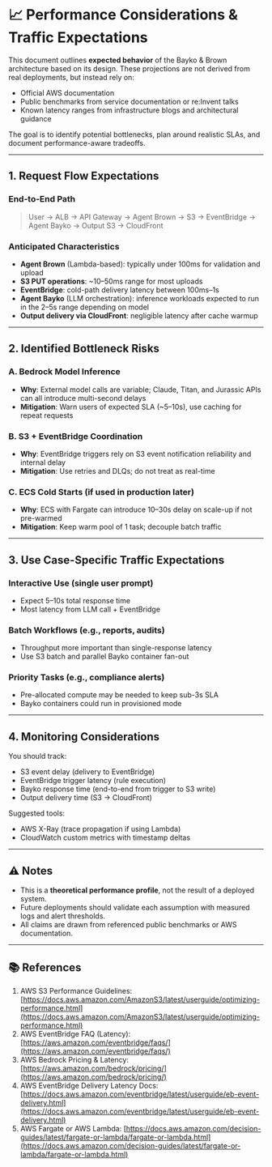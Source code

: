 # 📈 Performance Considerations & Traffic Expectations

This document outlines **expected behavior** of the Bayko & Brown architecture based on its design. These projections are not derived from real deployments, but instead rely on:

- Official AWS documentation
- Public benchmarks from service documentation or re\:Invent talks
- Known latency ranges from infrastructure blogs and architectural guidance

The goal is to identify potential bottlenecks, plan around realistic SLAs, and document performance-aware tradeoffs.

---

## 1. Request Flow Expectations

### End-to-End Path

> User → ALB → API Gateway → Agent Brown → S3 → EventBridge → Agent Bayko → Output S3 → CloudFront

### Anticipated Characteristics

- **Agent Brown** (Lambda-based): typically under 100ms for validation and upload
- **S3 PUT operations**: \~10–50ms range for most uploads
- **EventBridge**: cold-path delivery latency between 100ms–1s
- **Agent Bayko** (LLM orchestration): inference workloads expected to run in the 2–5s range depending on model
- **Output delivery via CloudFront**: negligible latency after cache warmup

---

## 2. Identified Bottleneck Risks

### A. Bedrock Model Inference

- **Why**: External model calls are variable; Claude, Titan, and Jurassic APIs can all introduce multi-second delays
- **Mitigation**: Warn users of expected SLA (\~5–10s), use caching for repeat requests

### B. S3 + EventBridge Coordination

- **Why**: EventBridge triggers rely on S3 event notification reliability and internal delay
- **Mitigation**: Use retries and DLQs; do not treat as real-time

### C. ECS Cold Starts (if used in production later)

- **Why**: ECS with Fargate can introduce 10–30s delay on scale-up if not pre-warmed
- **Mitigation**: Keep warm pool of 1 task; decouple batch traffic

---

## 3. Use Case-Specific Traffic Expectations

### Interactive Use (single user prompt)

- Expect 5–10s total response time
- Most latency from LLM call + EventBridge

### Batch Workflows (e.g., reports, audits)

- Throughput more important than single-response latency
- Use S3 batch and parallel Bayko container fan-out

### Priority Tasks (e.g., compliance alerts)

- Pre-allocated compute may be needed to keep sub-3s SLA
- Bayko containers could run in provisioned mode

---

## 4. Monitoring Considerations

You should track:

- S3 event delay (delivery to EventBridge)
- EventBridge trigger latency (rule execution)
- Bayko response time (end-to-end from trigger to S3 write)
- Output delivery time (S3 → CloudFront)

Suggested tools:

- AWS X-Ray (trace propagation if using Lambda)
- CloudWatch custom metrics with timestamp deltas

---

## ⚠️ Notes

- This is a **theoretical performance profile**, not the result of a deployed system.
- Future deployments should validate each assumption with measured logs and alert thresholds.
- All claims are drawn from referenced public benchmarks or AWS documentation.

---

## 📚 References

1. AWS S3 Performance Guidelines: [https://docs.aws.amazon.com/AmazonS3/latest/userguide/optimizing-performance.html](https://docs.aws.amazon.com/AmazonS3/latest/userguide/optimizing-performance.html)
2. AWS EventBridge FAQ (Latency): [https://aws.amazon.com/eventbridge/faqs/](https://aws.amazon.com/eventbridge/faqs/)
3. AWS Bedrock Pricing & Latency: [https://aws.amazon.com/bedrock/pricing/](https://aws.amazon.com/bedrock/pricing/)
4. AWS EventBridge Delivery Latency Docs: [https://docs.aws.amazon.com/eventbridge/latest/userguide/eb-event-delivery.html](https://docs.aws.amazon.com/eventbridge/latest/userguide/eb-event-delivery.html)
5. AWS Fargate or AWS Lambda: [https://docs.aws.amazon.com/decision-guides/latest/fargate-or-lambda/fargate-or-lambda.html](https://docs.aws.amazon.com/decision-guides/latest/fargate-or-lambda/fargate-or-lambda.html)
